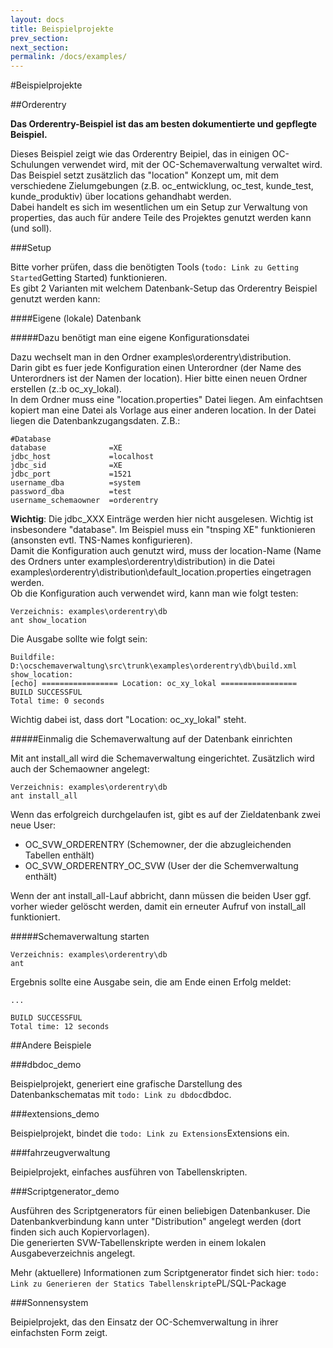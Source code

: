 ```yaml
---
layout: docs
title: Beispielprojekte
prev_section:
next_section:
permalink: /docs/examples/
---
```


#Beispielprojekte

##Orderentry

**Das Orderentry-Beispiel ist das am besten dokumentierte und gepflegte Beispiel.**

Dieses Beispiel zeigt wie das Orderentry Beipiel, das in einigen OC-Schulungen verwendet wird, mit der OC-Schemaverwaltung verwaltet wird.
<br/>Das Beispiel setzt zusätzlich das "location" Konzept um, mit dem verschiedene Zielumgebungen (z.B. oc_entwicklung, oc_test, kunde_test, kunde_produktiv) über locations gehandhabt werden.
<br/>Dabei handelt es sich im wesentlichen um ein Setup zur Verwaltung von properties, das auch für andere Teile des Projektes genutzt werden kann (und soll).

###Setup

Bitte vorher prüfen, dass die benötigten Tools (`todo: Link zu Getting Started`Getting Started) funktionieren.
<br/>Es gibt 2 Varianten mit welchem Datenbank-Setup das Orderentry Beispiel genutzt werden kann:

####Eigene (lokale) Datenbank

#####Dazu benötigt man eine eigene Konfigurationsdatei

Dazu wechselt man in den Ordner examples\orderentry\distribution.
<br/>Darin gibt es fuer jede Konfiguration einen Unterordner (der Name des Unterordners ist der Namen der location). Hier bitte einen neuen Ordner erstellen (z.:b oc_xy_lokal).
<br/>In dem Ordner muss eine "location.properties" Datei liegen. Am einfachtsen kopiert man eine Datei als Vorlage aus einer anderen location. In der Datei liegen die Datenbankzugangsdaten. Z.B.:

```
#Database
database              =XE
jdbc_host             =localhost
jdbc_sid              =XE
jdbc_port             =1521
username_dba          =system
password_dba          =test
username_schemaowner  =orderentry
```

**Wichtig**: Die jdbc_XXX Einträge werden hier nicht ausgelesen. Wichtig ist insbesondere "database". Im Beispiel muss ein "tnsping XE" funktionieren (ansonsten evtl. TNS-Names konfigurieren).
<br/>Damit die Konfiguration auch genutzt wird, muss der location-Name (Name des Ordners unter examples\orderentry\distribution) in die Datei examples\orderentry\distribution\default_location.properties eingetragen werden.
<br/>Ob die Konfiguration auch verwendet wird, kann man wie folgt testen:

```
Verzeichnis: examples\orderentry\db
ant show_location
```

Die Ausgabe sollte wie folgt sein:

```
Buildfile: D:\ocschemaverwaltung\src\trunk\examples\orderentry\db\build.xml
show_location:
[echo] ================= Location: oc_xy_lokal =================
BUILD SUCCESSFUL
Total time: 0 seconds
```

Wichtig dabei ist, dass dort "Location: oc_xy_lokal" steht.

#####Einmalig die Schemaverwaltung auf der Datenbank einrichten

Mit ant install_all wird die Schemaverwaltung eingerichtet. Zusätzlich wird auch der Schemaowner angelegt:

```
Verzeichnis: examples\orderentry\db
ant install_all
```

Wenn das erfolgreich durchgelaufen ist, gibt es auf der Zieldatenbank zwei neue User:
- OC_SVW_ORDERENTRY (Schemowner, der die abzugleichenden Tabellen enthält)
- OC_SVW_ORDERENTRY_OC_SVW (User der die Schemverwaltung enthält)

Wenn der ant install_all-Lauf abbricht, dann müssen die beiden User ggf. vorher wieder gelöscht werden, damit ein erneuter Aufruf von install_all funktioniert.

#####Schemaverwaltung starten

```
Verzeichnis: examples\orderentry\db
ant
```

Ergebnis sollte eine Ausgabe sein, die am Ende einen Erfolg meldet:

```
...

BUILD SUCCESSFUL
Total time: 12 seconds
```

##Andere Beispiele

###dbdoc_demo

Beispielprojekt, generiert eine grafische Darstellung des Datenbankschematas mit `todo: Link zu dbdoc`dbdoc.

###extensions_demo

Beispielprojekt, bindet die `todo: Link zu Extensions`Extensions ein.

###fahrzeugverwaltung

Beipielprojekt, einfaches ausführen von Tabellenskripten.

###Scriptgenerator_demo

Ausführen des Scriptgenerators für einen beliebigen Datenbankuser. Die Datenbankverbindung kann unter "Distribution" angelegt werden (dort finden sich auch Kopiervorlagen).
<br/>Die generierten SVW-Tabellenskripte werden in einem lokalen Ausgabeverzeichnis angelegt.

Mehr (aktuellere) Informationen zum Scriptgenerator findet sich hier: `todo: Link zu Generieren der Statics Tabellenskripte`PL/SQL-Package

###Sonnensystem

Beipielprojekt, das den Einsatz der OC-Schemverwaltung in ihrer einfachsten Form zeigt.
